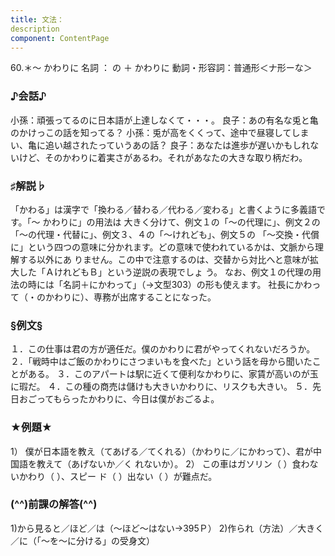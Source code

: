 ```yaml
---
title: 文法：
description
component: ContentPage
---
```



60.＊～ かわりに
名詞 ： の ＋ かわりに
動詞・形容詞：普通形＜ナ形ーな＞  
### ♪会話♪
小孫：頑張ってるのに日本語が上達しなくて・・・。 良子：あの有名な兎と亀のかけっこの話を知ってる？ 小孫：兎が高をくくって、途中で昼寝してしまい、亀に追い越されたっていうあの話？
良子：あなたは進歩が遅いかもしれないけど、そのかわりに着実さがあるわ。それがあなたの大きな取り柄だわ。
### ♯解説♭
「かわる」は漢字で「換わる／替わる／代わる／変わる」と書くように多義語です。「～ かわりに」の用法は 大きく分けて、例文１の「～の代理に」、例文２の「～の代理・代替に」、例文３、４の「～けれども」、例文５の
「～交換・代償に」という四つの意味に分かれます。どの意味で使われているかは、文脈から理解する以外にあ りません。この中で注意するのは、交替から対比へと意味が拡大した「ＡけれどもＢ」という逆説の表現でしょ う。
なお、例文１の代理の用法の時には「名詞＋にかわって」（→文型303）の形も使えます。 社長にかわって（・のかわりに）、専務が出席することになった。
### §例文§
１．この仕事は君の方が適任だ。僕のかわりに君がやってくれないだろうか。
２．「戦時中はご飯のかわりにさつまいもを食べた」という話を母から聞いたことがある。
３．このアパートは駅に近くて便利なかわりに、家賃が高いのが玉に瑕だ。
４．この種の商売は儲けも大きいかわりに、リスクも大きい。
５．先日おごってもらったかわりに、今日は僕がおごるよ。
### ★例題★
1） 僕が日本語を教え（てあげる／てくれる）（かわりに／にかわって）、君が中国語を教えて（あげないか／く
れないか）。
2） この車はガソリン（ ）食わないかわり（ ）、スピー ド（ ）出ない（ ）が難点だ。
### (^^)前課の解答(^^)
1)から見ると／ほど／は（～ほど～はない→395Ｐ）
2)作られ（方法）／大きく／に（「～を～に分ける」の受身文）
